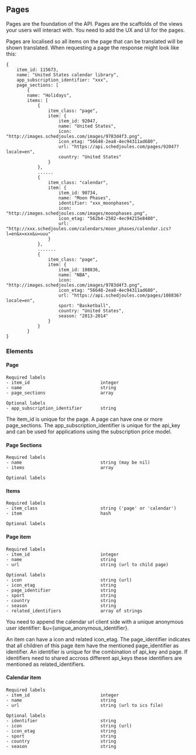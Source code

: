 ## Pages

Pages are the foundation of the API. Pages are the scaffolds of the views your users will interact with. You need
to add the UX and UI for the pages.

Pages are localised so all items on the page that can be translated will be shown translated.
When requesting a page the response might look like this:

```
{
    item_id: 115673,
    name: "United States calendar library",
    app_subscription_identifier: "xxx",
    page_sections: [
        {
        name: "Holidays",
        items: [
            {
                item_class: "page",
                item: {
                    item_id: 92047,
                    name: "United States",
                    icon: "http://images.schedjoules.com/images/9783d4f3.png",
                    icon_etag: "56648-2ea8-4ec94311ad680",
                    url: "https://api.schedjoules.com/pages/92047?locale=en",
                    country: "United States"
                }
            },
            ......
            {
                item_class: "calendar",
                item: {
                    item_id: 90734,
                    name: "Moon Phases",
                    identifier: "xxx_moonphases",
                    icon: "http://images.schedjoules.com/images/moonphases.png",
                    icon_etag: "562b4-2502-4ec94215e8480",
                    url: "http://xxx.schedjoules.com/calendars/moon_phases/calendar.ics?l=en&x=xxx&u=uuu"
                }
            },
            .......
            {
                item_class: "page",
                item: {
                    item_id: 108836,
                    name: "NBA",
                    icon: "http://images.schedjoules.com/images/9783d4f3.png",
                    icon_etag: "56648-2ea8-4ec94311ad680",
                    url: "https://api.schedjoules.com/pages/108836?locale=en",
                    sport: "Basketball",
                    country: "United States",
                    season: "2013-2014"
                }
            }
        }
}
```

### Elements
#### Page
```
Required labels
- item_id                           integer
- name                              string
- page_sections                     array

Optional labels
- app_subscription_identifier       string

```
The item_id is unique for the page.
A page can have one or more page_sections.
The app_subscription_identifier is unique for the api_key and can be used for applications using the subscription price model.


#### Page Sections
```
Required labels
- name                              string (may be nil)
- items                             array

Optional labels
```

#### Items
```
Required labels
- item_class                        string ('page' or 'calendar')
- item                              hash

Optional labels
```

#### Page item
```
Required labels
- item_id                           integer
- name                              string
- url                               string (url to child page)

Optional labels
- icon                              string (url)
- icon_etag                         string
- page_identifier					string
- sport                             string
- country                           string
- season                            string
- related_identifiers				array of strings
```

You need to append the calendar url client side with a unique anonymous user identifier: &u={unigue_anonymous_identifier}.

An item can have a icon and related icon_etag.
The page_identifier indicates that all children of this page item have the mentioned page_identifier as identifier.
An identifier is unique for the combination of api_key and page. If identifiers need to shared accross different api_keys these identifiers are mentioned as related_identifiers.

#### Calendar item
```
Required labels
- item_id                           integer
- name                              string
- url                               string (url to ics file)

Optional labels
- identifier                        string
- icon                              string (url)
- icon_etag                         string
- sport                             string
- country                           string
- season                            string
```
